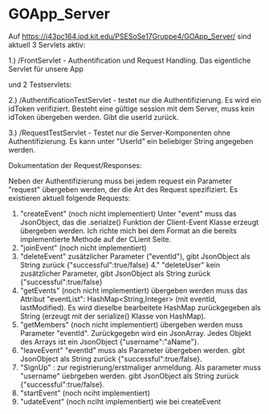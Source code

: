 # GOApp_Server

Auf https://i43pc164.ipd.kit.edu/PSESoSe17Gruppe4/GOApp_Server/ sind aktuell 3 Servlets aktiv: 

1.) /FrontServlet - Authentification und Request Handling. Das eigentliche Servlet für unsere App

und 2 Testservlets:

2.) /AuthentificationTestServlet - testet nur die Authentifizierung. Es wird ein idToken verifiziert. Besteht eine gültige session mit dem Server, muss kein idToken übergeben werden. Gibt die userId zurück.

3.) /RequestTestServlet - Testet nur die Server-Komponenten ohne Authentifizierung. Es kann unter "UserId" ein beliebiger String angegeben werden.

Dokumentation der Request/Responses:

Neben der Authentifizierung muss bei jedem request ein Parameter "request" übergeben werden, der die Art des Request spezifiziert. Es existieren aktuell folgende Requests:

1. "createEvent" (noch nicht implementiert) Unter "event" muss das JsonObject, das die .serialze() Funktion der Client-Event Klasse erzeugt übergeben werden. Ich richte mich bei dem Format an die bereits implementierte Methode auf der CLient Seite.
2. "joinEvent" (noch nicht implementiert)
3. "deleteEvent" zusätzlicher Parameter ("eventId"), gibt JsonObject als String zurück {"successful":true/false}
4." "deleteUser" kein zusätzlicher Parameter, gibt JsonObject als String zurück {"successful":true/false}
5. "getEvents" (noch nicht implementiert) übergeben werden muss das Attribut "eventList": HashMap<String,Integer> (mit eventId, lastModified). Es wird dieselbe bearbeitete HashMap zurückgegeben als String (erzeugt mit der serialize() Klasse von HashMap).
6. "getMembers" (noch nicht implementiert) übergeben werden muss Parameter "eventId". Zurückgegebn wird ein JsonArray. Jedes Objekt des Arrays ist ein JsonObject {"username":"aName"}.
7. "leaveEvent" "eventId" muss als Parameter übergeben werden. gibt JsonObject als String zurück {"successful":true/false}.
8. "SignUp" : zur registrierung/erstmaliger anmeldung. Als parameter muss "username" üebrgeben werden. gibt JsonObject als String zurück {"successful":true/false}.
9. "startEvent" (noch nciht implementiert)
10. "udateEvent" (noch nciht implementiert) wie bei createEvent
